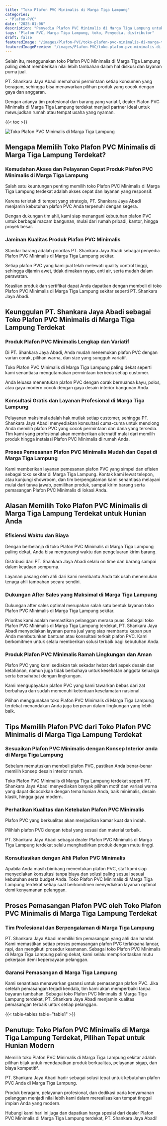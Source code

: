 ```yaml
---
title: "Toko Plafon PVC Minimalis di Marga Tiga Lampung"
categories:
- "Plafon-PVC"
date: "2025-01-06"
description: "Penyedia Plafon PVC Minimalis di Marga Tiga Lampung untuk rumah, office, serta gerai. Produk berkualitas, pilihan motif, warna modern, beserta jasa pemasangan oleh tim profesional dan jaminan resmi!|Jasa distribusi Plafon PVC Minimalis di Marga Tiga Lampung bagi keperluan tempat tinggal, perkantoran, maupun toko, beserta material unggulan dan pemasangan oleh tenaga ahli profesional dan garansi resmi.|Alternatif Plafon PVC Minimalis di Marga Tiga Lampung yang terbukti untuk rumah, kantor, dan gerai, dengan material terbaik dan pemasangan ditangani oleh tim berpengalaman serta garansi resmi.|Penjualan Plafon PVC Minimalis di Marga Tiga Lampung bagi rumah, perkantoran, dan gerai, beserta produk unggulan dan pemasangan ditangani oleh teknisi profesional, lengkap dengan kepastian resmi.}"
tags: "Plafon PVC, Marga Tiga Lampung, toko, Penyedia, distributor"
draft: false
featuredImage: "/images/Plafon-PVC/toko-plafon-pvc-minimalis-di-marga-tiga-lampung.png"
featuredImagePreview: "/images/Plafon-PVC/toko-plafon-pvc-minimalis-di-marga-tiga-lampung.png"
---
```


Selain itu, menggunakan toko Plafon PVC Minimalis di Marga Tiga Lampung paling dekat memberikan nilai lebih tambahan dalam hal diskusi dan layanan purna jual.

PT. Shankara Jaya Abadi memahami permintaan setiap konsumen yang beragam, sehingga bisa menawarkan pilihan produk yang cocok dengan gaya dan anggaran.

Dengan adanya tim profesional dan barang yang variatif, dealer Plafon PVC Minimalis di Marga Tiga Lampung terdekat menjadi partner ideal untuk mewujudkan rumah atau tempat usaha yang nyaman.

{{< toc >}}

![Toko Plafon PVC Minimalis di Marga Tiga Lampung](/images/Plafon-PVC/Toko-Plafon-PVC-Minimalis-di-Marga-Tiga-Lampung.png)

## Mengapa Memilih Toko Plafon PVC Minimalis di Marga Tiga Lampung Terdekat?

### Kemudahan Akses dan Pelayanan Cepat Produk Plafon PVC Minimalis di Marga Tiga Lampung

Salah satu keuntungan penting memilih toko Plafon PVC Minimalis di Marga Tiga Lampung terdekat adalah akses cepat dan layanan yang responsif.

Karena terletak di tempat yang strategis, PT. Shankara Jaya Abadi menjamin kebutuhan plafon PVC Anda terpenuhi dengan segera.

Dengan dukungan tim ahli, kami siap menangani kebutuhan plafon PVC untuk berbagai macam bangunan, mulai dari rumah pribadi, kantor, hingga proyek besar.

### Jaminan Kualitas Produk Plafon PVC Minimalis

Standar barang adalah prioritas PT. Shankara Jaya Abadi sebagai penyedia Plafon PVC Minimalis di Marga Tiga Lampung sekitar.

Setiap plafon PVC yang kami jual telah melewati quality control tinggi, sehingga dijamin awet, tidak dimakan rayap, anti air, serta mudah dalam perawatan.

Keaslian produk dan sertifikat dapat Anda dapatkan dengan membeli di toko Plafon PVC Minimalis di Marga Tiga Lampung sekitar seperti PT. Shankara Jaya Abadi.

## Keunggulan PT. Shankara Jaya Abadi sebagai Toko Plafon PVC Minimalis di Marga Tiga Lampung Terdekat

### Produk Plafon PVC Minimalis Lengkap dan Variatif

Di PT. Shankara Jaya Abadi, Anda mudah menemukan plafon PVC dengan varian corak, pilihan warna, dan size yang sungguh variatif.

Toko Plafon PVC Minimalis di Marga Tiga Lampung paling dekat seperti kami senantiasa mengutamakan permintaan berbeda setiap customer.

Anda leluasa menentukan plafon PVC dengan corak bernuansa kayu, polos, atau gaya modern cocok dengan gaya desain interior bangunan Anda.

### Konsultasi Gratis dan Layanan Profesional di Marga Tiga Lampung

Pelayanan maksimal adalah hak mutlak setiap customer, sehingga PT. Shankara Jaya Abadi menyediakan konsultasi cuma-cuma untuk menolong Anda memilih plafon PVC yang cocok permintaan dan dana yang tersedia. Tim kami yang profesional akan memberikan alternatif mulai dari memilih produk hingga instalasi Plafon PVC Minimalis di rumah Anda.

### Proses Pemesanan Plafon PVC Minimalis Mudah dan Cepat di Marga Tiga Lampung

Kami memberikan layanan pemesanan plafon PVC yang simpel dan efisien sebagai toko sekitar di Marga Tiga Lampung. Kontak kami lewat telepon, atau kunjungi showroom, dan tim berpengalaman kami senantiasa melayani mulai dari tanya jawab, pemilihan produk, sampai kirim barang serta pemasangan Plafon PVC Minimalis di lokasi Anda.

## Alasan Memilih Toko Plafon PVC Minimalis di Marga Tiga Lampung Terdekat untuk Hunian Anda

### Efisiensi Waktu dan Biaya

Dengan berbelanja di toko Plafon PVC Minimalis di Marga Tiga Lampung paling dekat, Anda bisa mengurangi waktu dan pengeluaran kirim barang.

Distribusi dari PT. Shankara Jaya Abadi selalu on time dan barang sampai dalam keadaan sempurna.

Layanan pasang oleh ahli dari kami membantu Anda tak usah menemukan tenaga ahli tambahan secara sendiri.

### Dukungan After Sales yang Maksimal di Marga Tiga Lampung

Dukungan after sales optimal merupakan salah satu bentuk layanan toko Plafon PVC Minimalis di Marga Tiga Lampung sekitar.

Prioritas kami adalah memastikan pelanggan merasa puas. Sebagai toko Plafon PVC Minimalis di Marga Tiga Lampung terdekat, PT. Shankara Jaya Abadi menyediakan layanan purna jual yang siap membantu kapan pun Anda membutuhkan bantuan atau konsultasi terkait plafon PVC. Kami berkomitmen untuk selalu memberikan solusi terbaik bagi kebutuhan Anda.

### Produk Plafon PVC Minimalis Ramah Lingkungan dan Aman

Plafon PVC yang kami sediakan tak sekadar hebat dari aspek desain dan ketahanan, namun juga tidak berbahaya untuk kesehatan anggota keluarga serta bersahabat dengan lingkungan.

Kami mengupayakan plafon PVC yang kami tawarkan bebas dari zat berbahaya dan sudah memenuhi ketentuan keselamatan nasional.

Pilihan menggunakan toko Plafon PVC Minimalis di Marga Tiga Lampung terdekat menandakan Anda juga berperan dalam lingkungan yang lebih baik.

## Tips Memilih Plafon PVC dari Toko Plafon PVC Minimalis di Marga Tiga Lampung Terdekat

### Sesuaikan Plafon PVC Minimalis dengan Konsep Interior anda di Marga Tiga Lampung

Sebelum memutuskan membeli plafon PVC, pastikan Anda benar-benar memilih konsep desain interior rumah.

Toko Plafon PVC Minimalis di Marga Tiga Lampung terdekat seperti PT. Shankara Jaya Abadi menyediakan banyak pilihan motif dan variasi warna yang dapat dicocokkan dengan tema hunian Anda, baik minimalis, desain klasik, hingga gaya modern.

### Perhatikan Kualitas dan Ketebalan Plafon PVC Minimalis

Plafon PVC yang berkualitas akan menjadikan kamar kuat dan indah.

Pilihlah plafon PVC dengan tebal yang sesuai dan material terbaik.

PT. Shankara Jaya Abadi sebagai dealer Plafon PVC Minimalis di Marga Tiga Lampung terdekat selalu menghadirkan produk dengan mutu tinggi.

### Konsultasikan dengan Ahli Plafon PVC Minimalis

Apabila Anda masih bimbang menentukan plafon PVC, staf kami siap menyediakan konsultasi tanpa biaya dan solusi paling sesuai sesuai kebutuhan serta budget Anda. Toko Plafon PVC Minimalis di Marga Tiga Lampung terdekat setiap saat berkomitmen menyediakan layanan optimal demi kenyamanan pelanggan.

## Proses Pemasangan Plafon PVC oleh Toko Plafon PVC Minimalis di Marga Tiga Lampung Terdekat

### Tim Profesional dan Berpengalaman di Marga Tiga Lampung

PT. Shankara Jaya Abadi memiliki tim pemasangan yang ahli dan handal. Kami memastikan setiap proses pemasangan plafon PVC terlaksana lancar, rapi, dan mengikuti prosedur keamanan. Sebagai toko Plafon PVC Minimalis di Marga Tiga Lampung paling dekat, kami selalu memprioritaskan mutu pekerjaan demi kepercayaan pelanggan.

### Garansi Pemasangan di Marga Tiga Lampung

Kami senantiasa menawarkan garansi untuk pemasangan plafon PVC. Jika setelah pemasangan terjadi kendala, tim kami akan memperbaiki tanpa bayaran tambahan. Sebagai toko Plafon PVC Minimalis di Marga Tiga Lampung terdekat, PT. Shankara Jaya Abadi menjamin kualitas pemasangan terbaik untuk setiap pelanggan.

{{< table-tables table="table1" >}}

## Penutup: Toko Plafon PVC Minimalis di Marga Tiga Lampung Terdekat, Pilihan Tepat untuk Hunian Modern

Memilih toko Plafon PVC Minimalis di Marga Tiga Lampung sekitar adalah pilihan bijak untuk mendapatkan produk berkualitas, pelayanan sigap, dan biaya kompetitif.

PT. Shankara Jaya Abadi hadir sebagai solusi tepat untuk kebutuhan plafon PVC Anda di Marga Tiga Lampung.

Produk beragam, pelayanan profesional, dan dedikasi pada kenyamanan pelanggan menjadi nilai lebih kami dalam merealisasikan tempat tinggal impian Anda yang modern.

Hubungi kami hari ini juga dan dapatkan harga spesial dari dealer Plafon PVC Minimalis di Marga Tiga Lampung terdekat, PT. Shankara Jaya Abadi!
